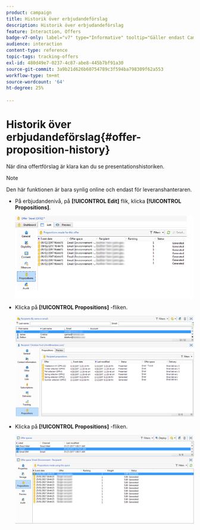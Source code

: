 ```yaml
---
product: campaign
title: Historik över erbjudandeförslag
description: Historik över erbjudandeförslag
feature: Interaction, Offers
badge-v7-only: label="v7" type="Informative" tooltip="Gäller endast Campaign Classic v7"
audience: interaction
content-type: reference
topic-tags: tracking-offers
exl-id: 480d49e7-0237-4c87-abe8-445b7bf91a30
source-git-commit: 3a9b21d626b60754789c3f594ba798309f62a553
workflow-type: tm+mt
source-wordcount: '64'
ht-degree: 25%

---
```


# Historik över erbjudandeförslag{#offer-proposition-history}



När dina offertförslag är klara kan du se presentationshistoriken.

>[!NOTE]
>
>Den här funktionen är bara synlig online och endast för leveranshanteraren.

* På erbjudandenivå, på **[!UICONTROL Edit]** flik, klicka **[!UICONTROL Propositions]**.

  ![](assets/offer_followup_006.png)

* Klicka på **[!UICONTROL Propositions]** -fliken.

  ![](assets/offer_followup_002.png)

* Klicka på **[!UICONTROL Propositions]** -fliken.

  ![](assets/offer_space_prop_001_b.png)
